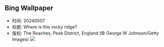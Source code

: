 ## Bing Wallpaper
- 时间: 20240507
- 标题: Where is this rocky ridge?
- 版权: The Roaches, Peak District, England (© George W Johnson/Getty Images)
![](https://cn.bing.com/th?id=OHR.TheRoachesPeakDistrict_EN-US9733115206_UHD.jpg&rf=LaDigue_UHD.jpg&pid=hp&w=3840&h=2160&rs=1&c=4)
